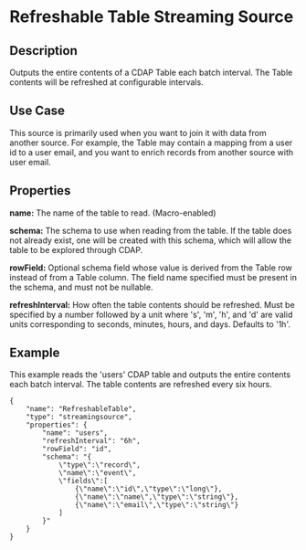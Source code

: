 # Refreshable Table Streaming Source


Description
-----------
Outputs the entire contents of a CDAP Table each batch interval. The Table contents will be refreshed
at configurable intervals.


Use Case
--------
This source is primarily used when you want to join it with data from another source. For example, the
Table may contain a mapping from a user id to a user email, and you want to enrich records from another
source with user email.


Properties
----------
**name:** The name of the table to read. (Macro-enabled)

**schema:** The schema to use when reading from the table. If the table does not already exist, one will be
created with this schema, which will allow the table to be explored through CDAP.

**rowField:** Optional schema field whose value is derived from the Table row instead of from a Table column.
The field name specified must be present in the schema, and must not be nullable.

**refreshInterval:** How often the table contents should be refreshed. Must be specified by a number followed by
a unit where 's', 'm', 'h', and 'd' are valid units corresponding to seconds, minutes, hours, and days. Defaults to '1h'.


Example
-------
This example reads the 'users' CDAP table and outputs the entire contents each batch interval. The table contents
are refreshed every six hours.

    {
        "name": "RefreshableTable",
        "type": "streamingsource",
        "properties": {
            "name": "users",
            "refreshInterval": "6h",
            "rowField": "id",
            "schema": "{
                \"type\":\"record\",
                \"name\":\"event\",
                \"fields\":[
                    {\"name\":\"id\",\"type\":\"long\"},
                    {\"name\":\"name\",\"type\":\"string\"},
                    {\"name\":\"email\",\"type\":\"string\"}
                ]
            }"
        }
    }
